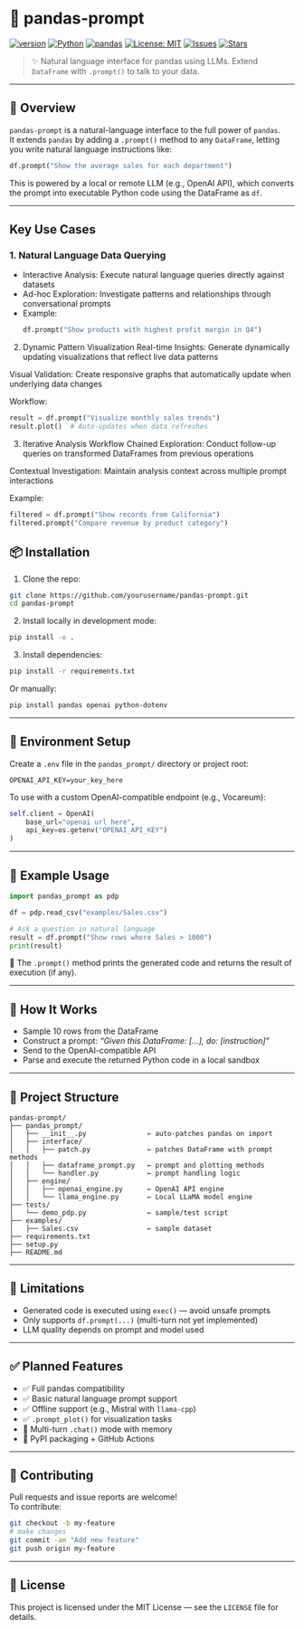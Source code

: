 # 🧠 pandas-prompt

[![version](https://img.shields.io/badge/version-0.1.0-blue.svg)](https://github.com/mohandesosama/pandas-prompt)
[![Python](https://img.shields.io/badge/python-3.8%2B-blue.svg)](https://www.python.org/)
[![pandas](https://img.shields.io/badge/pandas-compatible-brightgreen)](https://pandas.pydata.org/)
[![License: MIT](https://img.shields.io/badge/license-MIT-yellow.svg)](https://opensource.org/licenses/MIT)
[![Issues](https://img.shields.io/github/issues/mohandesosama/pandas-prompt.svg)](https://github.com/mohandesosama/pandas-prompt/issues)
[![Stars](https://img.shields.io/github/stars/mohandesosama/pandas-prompt.svg?style=social)](https://github.com/mohandesosama/pandas-prompt)

> ✨ Natural language interface for pandas using LLMs. Extend `DataFrame` with `.prompt()` to talk to your data.

---

## 🚀 Overview

`pandas-prompt` is a natural-language interface to the full power of `pandas`.  
It extends `pandas` by adding a `.prompt()` method to any `DataFrame`, letting you write natural language instructions like:

```python
df.prompt("Show the average sales for each department")
```

This is powered by a local or remote LLM (e.g., OpenAI API), which converts the prompt into executable Python code using the DataFrame as `df`.

---

## Key Use Cases

### 1. Natural Language Data Querying
- Interactive Analysis: Execute natural language queries directly against datasets
- Ad-hoc Exploration: Investigate patterns and relationships through conversational prompts
- Example: 
  ```python
  df.prompt("Show products with highest profit margin in Q4")
  ```
2. Dynamic Pattern Visualization
Real-time Insights: Generate dynamically updating visualizations that reflect live data patterns

Visual Validation: Create responsive graphs that automatically update when underlying data changes

Workflow:

```python
result = df.prompt("Visualize monthly sales trends")
result.plot()  # Auto-updates when data refreshes
```
3. Iterative Analysis Workflow
Chained Exploration: Conduct follow-up queries on transformed DataFrames from previous operations

Contextual Investigation: Maintain analysis context across multiple prompt interactions

Example:

```python
filtered = df.prompt("Show records from California")
filtered.prompt("Compare revenue by product category")
```
## 📦 Installation

1. Clone the repo:

```bash
git clone https://github.com/yourusername/pandas-prompt.git
cd pandas-prompt
```

2. Install locally in development mode:

```bash
pip install -e .
```

3. Install dependencies:

```bash
pip install -r requirements.txt
```

Or manually:

```bash
pip install pandas openai python-dotenv
```

---

## 🔐 Environment Setup

Create a `.env` file in the `pandas_prompt/` directory or project root:

```
OPENAI_API_KEY=your_key_here
```

To use with a custom OpenAI-compatible endpoint (e.g., Vocareum):

```python
self.client = OpenAI(
    base_url="openai url here",
    api_key=os.getenv("OPENAI_API_KEY")
)
```

---

## 🧪 Example Usage

```python
import pandas_prompt as pdp

df = pdp.read_csv("examples/Sales.csv")

# Ask a question in natural language
result = df.prompt("Show rows where Sales > 1000")
print(result)
```

📌 The `.prompt()` method prints the generated code and returns the result of execution (if any).

---

## 🧠 How It Works

- Sample 10 rows from the DataFrame
- Construct a prompt: *“Given this DataFrame: [...], do: [instruction]”*
- Send to the OpenAI-compatible API
- Parse and execute the returned Python code in a local sandbox

---

## 🔧 Project Structure

```
pandas-prompt/
├── pandas_prompt/
│   ├── __init__.py               ← auto-patches pandas on import
│   ├── interface/
│   │   ├── patch.py              ← patches DataFrame with prompt methods
│   │   ├── dataframe_prompt.py   ← prompt and plotting methods
│   │   └── handler.py            ← prompt handling logic
│   ├── engine/
│   │   ├── openai_engine.py      ← OpenAI API engine
│   │   └── llama_engine.py       ← Local LLaMA model engine
├── tests/
│   └── demo_pdp.py               ← sample/test script
├── examples/
│   ├── Sales.csv                 ← sample dataset
├── requirements.txt
├── setup.py
├── README.md
```

---

## 📌 Limitations

- Generated code is executed using `exec()` — avoid unsafe prompts
- Only supports `df.prompt(...)` (multi-turn not yet implemented)
- LLM quality depends on prompt and model used

---

## ✅ Planned Features

- ✅ Full pandas compatibility
- ✅ Basic natural language prompt support
- ✅ Offline support (e.g., Mistral with `llama-cpp`)
- ✅ `.prompt_plot()` for visualization tasks
- 🔄 Multi-turn `.chat()` mode with memory
- 📁 PyPI packaging + GitHub Actions

---

## 🤝 Contributing

Pull requests and issue reports are welcome!  
To contribute:

```bash
git checkout -b my-feature
# make changes
git commit -am "Add new feature"
git push origin my-feature
```

---

## 📜 License

This project is licensed under the MIT License — see the `LICENSE` file for details.
